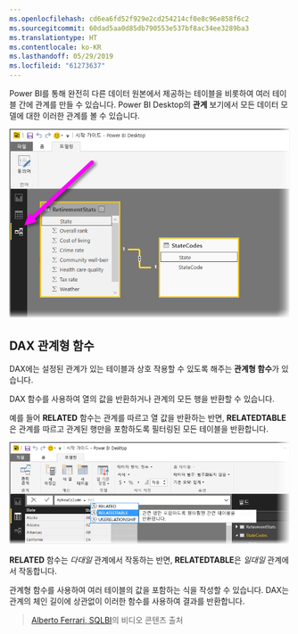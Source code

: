 ```yaml
---
ms.openlocfilehash: cd6ea6fd52f929e2cd254214cf0e8c96e858f6c2
ms.sourcegitcommit: 60dad5aa0d85db790553e537bf8ac34ee3289ba3
ms.translationtype: HT
ms.contentlocale: ko-KR
ms.lasthandoff: 05/29/2019
ms.locfileid: "61273637"
---
```

Power BI를 통해 완전히 다른 데이터 원본에서 제공하는 테이블을 비롯하여 여러 테이블 간에 관계를 만들 수 있습니다. Power BI Desktop의 **관계** 보기에서 모든 데이터 모델에 대한 이러한 관계를 볼 수 있습니다.

![](media/7-5-table-relationships-and-dax/dax-relationships_1.png)

## <a name="dax-relational-functions"></a>DAX 관계형 함수
DAX에는 설정된 관계가 있는 테이블과 상호 작용할 수 있도록 해주는 **관계형 함수**가 있습니다.

DAX 함수를 사용하여 열의 값을 반환하거나 관계의 모든 행을 반환할 수 있습니다.

예를 들어 **RELATED** 함수는 관계를 따르고 열 값을 반환하는 반면, **RELATEDTABLE**은 관계를 따르고 관계된 행만을 포함하도록 필터링된 모든 테이블을 반환합니다.

![](media/7-5-table-relationships-and-dax/dax-relationships_2.png)

**RELATED** 함수는 *다대일* 관계에서 작동하는 반면, **RELATEDTABLE**은 *일대일* 관계에서 작동합니다.

관계형 함수를 사용하여 여러 테이블의 값을 포함하는 식을 작성할 수 있습니다. DAX는 관계의 체인 길이에 상관없이 이러한 함수를 사용하여 결과를 반환합니다.

> [Alberto Ferrari, SQLBI](http://www.sqlbi.com/learning-dax)의 비디오 콘텐츠 출처
> 
> 

